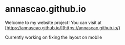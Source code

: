 # annascao.github.io

Welcome to my website project! You can visit at [https://annascao.github.io/](https://annascao.github.io/)

Currently working on fixing the layout on mobile